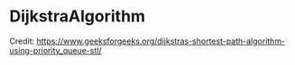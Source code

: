 # DijkstraAlgorithm
Credit: https://www.geeksforgeeks.org/dijkstras-shortest-path-algorithm-using-priority_queue-stl/
